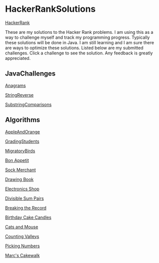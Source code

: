 # HackerRankSolutions

[HackerRank](https://www.hackerrank.com "HackerRank.com")

These are my solutions to the Hacker Rank problems. I am using this as a way to challenge myself and track my programming progress. Typically these solutions will be done in Java. I am still learning and I am sure there are ways to optimize these solutions. Listed below are my submitted challenges. Click a challenge to see the solution. Any feedback is greatly appreciated.

<!-- ## Quick access to the final solutions -->

## JavaChallenges

[Anagrams](https://github.com/I-M-G/HackerRankSolutions/blob/master/JavaChallenges/Anagrams/src/anagrams/Anagrams.java)

[StringReverse](https://github.com/I-M-G/HackerRankSolutions/blob/master/JavaChallenges/JavaStringReverse/src/javastringreverse/JavaStringReverse.java)

[SubstringComparisons](https://github.com/I-M-G/HackerRankSolutions/blob/master/JavaChallenges/SubstringComparisons/src/substringcomparisons/SubstringComparisons.java)

## Algorithms

[AppleAndOrange](https://github.com/I-M-G/HackerRankSolutions/blob/master/Algorithms/AppleAndOrange/src/appleandorange/AppleAndOrange.java)

[GradingStudents](https://github.com/I-M-G/HackerRankSolutions/blob/master/Algorithms/GradingStudents/src/gradingstudents/GradingStudents.java)

[MigratoryBirds](https://github.com/I-M-G/HackerRankSolutions/blob/master/Algorithms/MigratoryBirds/src/migratorybirds/MigratoryBirds.java)

[Bon Appetit](https://github.com/I-M-G/HackerRankSolutions/blob/master/Algorithms/BonAppetit/src/bonappetit/BonAppetit.java)

[Sock Merchant](https://github.com/I-M-G/HackerRankSolutions/blob/master/Algorithms/SockMerchant/src/sockmerchant/SockMerchant.java)

[Drawing Book](https://github.com/I-M-G/HackerRankSolutions/blob/master/Algorithms/DrawingBook/src/drawingbook/DrawingBook.java)

[Electronics Shop](https://github.com/I-M-G/HackerRankSolutions/blob/master/Algorithms/ElectronicShop/src/electronicshop/ElectronicShop.java)

[Divisible Sum Pairs](https://github.com/I-M-G/HackerRankSolutions/blob/master/Algorithms/DivisibleSumPairs/src/divisiblesumpairs/DivisibleSumPairs.java)

[Breaking the Record](https://github.com/I-M-G/HackerRankSolutions/blob/master/Algorithms/BreakingTheRecord/src/breakingtherecord/BreakingTheRecord.java)

[Birthday Cake Candles](https://github.com/I-M-G/HackerRankSolutions/blob/master/Algorithms/BirthdayCakeCandles/src/birthdaycakecandles/BirthdayCakeCandles.java)

[Cats and Mouse](https://github.com/I-M-G/HackerRankSolutions/blob/master/Algorithms/CatsAndMouse/src/catsandmouse/CatsAndMouse.java)

[Counting Valleys](https://github.com/I-M-G/HackerRankSolutions/blob/master/Algorithms/CountingValleys/src/countingvalleys/CountingValleys.java)

[Picking Numbers](https://github.com/I-M-G/HackerRankSolutions/blob/master/Algorithms/PickingNumbers/src/pickingnumbers/PickingNumbers.java)

[Marc's Cakewalk](https://github.com/I-M-G/HackerRankSolutions/blob/master/Algorithms/MarcsCakewalk/src/marcscakewalk/MarcsCakewalk.java)

